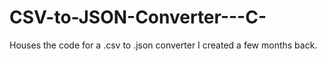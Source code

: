 # CSV-to-JSON-Converter---C-
Houses the code for a .csv to .json converter I created a few months back.
